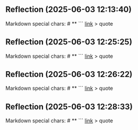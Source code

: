 

## Reflection (2025-06-03 12:13:40)

Markdown special chars: # ** ``` [link](url) > quote

## Reflection (2025-06-03 12:25:25)

Markdown special chars: # ** ``` [link](url) > quote

## Reflection (2025-06-03 12:26:22)

Markdown special chars: # ** ``` [link](url) > quote

## Reflection (2025-06-03 12:28:33)

Markdown special chars: # ** ``` [link](url) > quote
